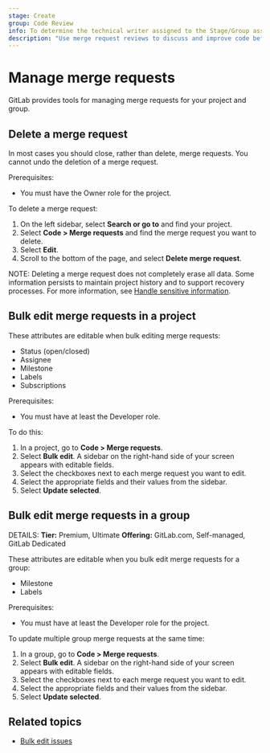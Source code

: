 ```yaml
---
stage: Create
group: Code Review
info: To determine the technical writer assigned to the Stage/Group associated with this page, see https://handbook.gitlab.com/handbook/product/ux/technical-writing/#assignments
description: "Use merge request reviews to discuss and improve code before it is merged into your project."
---
```


# Manage merge requests

GitLab provides tools for managing merge requests for your project and group.

## Delete a merge request

In most cases you should close, rather than delete, merge requests.
You cannot undo the deletion of a merge request.

Prerequisites:

- You must have the Owner role for the project.

To delete a merge request:

1. On the left sidebar, select **Search or go to** and find your project.
1. Select **Code > Merge requests** and find the merge request you want to delete.
1. Select **Edit**.
1. Scroll to the bottom of the page, and select **Delete merge request**.

NOTE:
Deleting a merge request does not completely erase all data.
Some information persists to maintain project history and to support recovery processes.
For more information, see [Handle sensitive information](../../../topics/git/undo.md#handle-sensitive-information).

## Bulk edit merge requests in a project

These attributes are editable when bulk editing merge requests:

- Status (open/closed)
- Assignee
- Milestone
- Labels
- Subscriptions

Prerequisites:

- You must have at least the Developer role.

To do this:

1. In a project, go to **Code > Merge requests**.
1. Select **Bulk edit**. A sidebar on the right-hand side of your screen appears with
   editable fields.
1. Select the checkboxes next to each merge request you want to edit.
1. Select the appropriate fields and their values from the sidebar.
1. Select **Update selected**.

## Bulk edit merge requests in a group

DETAILS:
**Tier:** Premium, Ultimate
**Offering:** GitLab.com, Self-managed, GitLab Dedicated

These attributes are editable when you bulk edit merge requests for a group:

- Milestone
- Labels

Prerequisites:

- You must have at least the Developer role for the project.

To update multiple group merge requests at the same time:

1. In a group, go to **Code > Merge requests**.
1. Select **Bulk edit**. A sidebar on the right-hand side of your screen appears with
   editable fields.
1. Select the checkboxes next to each merge request you want to edit.
1. Select the appropriate fields and their values from the sidebar.
1. Select **Update selected**.

## Related topics

- [Bulk edit issues](../issues/managing_issues.md#bulk-edit-issues-from-a-group)
